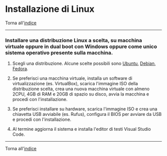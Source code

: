 # Installazione di Linux

Torna all'[indice](../toc.md)

---

### Installare una distribuzione Linux a scelta, su macchina virtuale oppure in dual boot con Windows oppure come unico sistema operativo presente sulla macchina.

1. Scegli una distribuzione. Alcune scelte possibili sono [Ubuntu](https://www.ubuntu-it.org/),
   [Debian](https://www.debian.org/index.it.html), [Fedora](https://fedoraproject.org/it/).

1. Se preferisci una macchina virtuale, installa un software di virtualizzazione (es. VirtualBox), scarica l'immagine ISO
   della distribuzione scelta, crea una nuova macchina virtuale con almeno 2CPU, 4GB di RAM e 20GB di spazio su disco,
   avvia la macchina e procedi con l'installazione.

1. Se preferisci installare su hardware, scarica l'immagine ISO e crea una chiavetta USB avviabile (es. Rufus), configura il
   BIOS per avviare da USB e procedi con l'installazione.

1. Al termine aggiorna il sistema e installa l'editor di testi Visual Studio Code.

---

Torna all'[indice](../toc.md)
